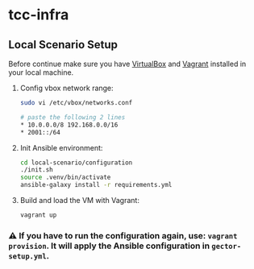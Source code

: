 # tcc-infra

## Local Scenario Setup
Before continue make sure you have [VirtualBox](https://www.virtualbox.org/wiki/Download_Old_Builds_6_1) and [Vagrant](https://developer.hashicorp.com/vagrant/downloads) installed in your local machine.

1. Config vbox network range:
    ```bash
    sudo vi /etc/vbox/networks.conf

    # paste the following 2 lines
    * 10.0.0.0/8 192.168.0.0/16
    * 2001::/64
    ```
1. Init Ansible environment:
    ```bash
    cd local-scenario/configuration
    ./init.sh
    source .venv/bin/activate
    ansible-galaxy install -r requirements.yml
    ```
1. Build and load the VM with Vagrant:
    ```bash
    vagrant up
    ```

### ⚠️ If you have to run the configuration again, use: `vagrant provision`. It will apply the Ansible configuration in `gector-setup.yml`.
